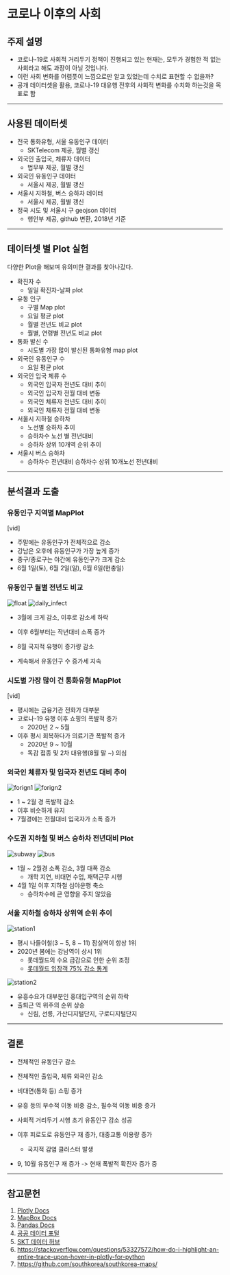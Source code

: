 # 코로나 이후의 사회

## 주제 설명
+ 코로나-19로 사회적 거리두기 정책이 진행되고 있는 현재는, 모두가 경험한 적 없는 사회라고 해도 과장이 아닐 것입니다.
+ 이런 사회 변화를 어렴풋이 느낌으로만 알고 있었는데 수치로 표현할 수 없을까?
+ 공개 데이터셋을 활용, 코로나-19 대유행 전후의 사회적 변화를 수치화 하는것을 목표로 함 
---
## 사용된 데이터셋
+ 전국 통화유형, 서울 유동인구 데이터
  + SKTelecom 제공, 월별 갱신
+ 외국인 출입국, 체류자 데이터
  + 법무부 제공, 월별 갱신
+ 외국인 유동인구 데이터
  + 서울시 제공, 월별 갱신
+ 서울시 지하철, 버스 승하차 데이터
  + 서울시 제공, 월별 갱신
+ 정국 시도 및 서울시 구 geojson 데이터
  + 행안부 제공, github 변환, 2018년 기준

---

## 데이터셋 별 Plot 실험


다양한 Plot을 해보며 유의미한 결과를 찾아나갔다.

+ 확진자 수
  + 일일 확진자-날짜 plot
+ 유동 인구
  + 구별 Map plot
  + 요일 평균 plot
  + 월별 전년도 비교 plot
  + 월별, 연령별 전년도 비교 plot
+ 통화 발신 수
  + 시도별 가장 많이 발신된 통화유형 map plot
+ 외국인 유동인구 수
  + 요일 평균 plot
+ 외국인 입국 체류 수
  + 외국인 입국자 전년도 대비 추이
  + 외국인 입국자 전월 대비 변동
  + 외국인 체류자 전년도 대비 추이
  + 외국인 체류자 전월 대비 변동
+ 서울시 지하철 승하차
  + 노선별 승하차 추이
  + 승하차수 노선 별 전년대비
  + 승하차 상위 10개역 순위 추이
+ 서울시 버스 승하차
  + 승하차수 전년대비
  승하차수 상위 10개노선 전년대비

---
## 분석결과 도출
### 유동인구 지역별 MapPlot
[vid]

+ 주말에는 유동인구가 전체적으로 감소
+ 강남은 오후에 유동인구가 가장 높게 증가
+ 중구/종로구는 야간에 유동인구가 크게 감소
+ 6월 1일(토), 6월 2일(일), 6월 6일(현충일)

### 유동인구 월별 전년도 비교
![float](./plot_img/float.png)
![daily_infect](./plot_img/dailyinfect.png)
+ 3월에 크게 감소, 이후로 감소세 하락
+ 이후 6월부터는 작년대비 소폭 증가


+ 8월 국지적 유행이 증가량 감소
+ 계속해서 유동인구 수 증가세 지속

### 시도별 가장 많이 건 통화유형 MapPlot
[vid]
+ 평시에는 금융기관 전화가 대부분
+ 코로나-19 유행 이후 쇼핑의 폭발적 증가
  + 2020년 2 ~ 5월
+ 이후 평시 회복하다가 의료기관 폭발적 증가
  + 2020년 9 ~ 10월
  + 독감 접종 및 2차 대유행(8월 말 ~) 의심

### 외국인 체류자 및 입국자 전년도 대비 추이
![forign1](./plot_img/forign1.png)
![forign2](./plot_img/forign2.png)

+ 1 ~ 2월 경 폭발적 감소
+ 이후 비슷하게 유지
+ 7월경에는 전월대비 입국자가 소폭 증가

### 수도권 지하철 및 버스 승하차 전년대비 Plot
![subway](./plot_img/subway.png)
![bus](./plot_img/bus.png)

+ 1월 ~ 2월경 소폭 감소, 3월 대폭 감소
  + 개학 지연, 비대면 수업, 재택근무 시행 
+ 4월 1일 이후 지하철 심야운행 축소
  + 승하차수에 큰 영향을 주지 않았음

### 서울 지하철 승하차 상위역 순위 추이
![station1](./plot_img/station.png)
+ 평시 나들이철(3 ~ 5, 8 ~ 11) 잠실역이 항상 1위
+ 2020년 봄에는 강남역이 상시 1위
  + 롯데월드의 수요 급감으로 인한 순위 조정
  + [롯데월드 입장객 75% 감소 통계](https://www.sedaily.com/NewsVIew/1Z90XMJKWL)

![station2](./plot_img/station2.png)  
+ 유흥수요가 대부분인 홍대입구역의 순위 하락
+ 출퇴근 역 위주의 순위 상승
  + 신림, 선릉, 가산디지털단지, 구로디지털단지

---

## 결론
+ 전체적인 유동인구 감소
+ 전체적인 출입국, 체류 외국인 감소
+ 비대면(통화 등) 쇼핑 증가
+ 유흥 등의 부수적 이동 비중 감소, 필수적 이동 비중 증가

+ 사회적 거리두기 시행 초기 유동인구 감소 성공
+ 이후 피로도로 유동인구 재 증가, 대중교통 이용량 증가
  + 국지적 감염 클러스터 발생
+ 9, 10월 유동인구 재 증가 -> 현재 폭발적 확진자 증가 중

---

## 참고문헌
1. [Plotly Docs](https://plotly.com/python/reference/index/)
2. [MapBox Docs](https://docs.mapbox.com)
3. [Pandas Docs](https://pandas.pydata.org/docs/reference/index.html)
4. [공공 데이터 포털](https://www.data.go.kr)
5. [SKT 데이터 허브](https://www.bigdatahub.co.kr/index.do)
6. https://stackoverflow.com/questions/53327572/how-do-i-highlight-an-entire-trace-upon-hover-in-plotly-for-python
7. https://github.com/southkorea/southkorea-maps/

